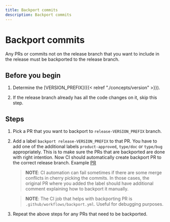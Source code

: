```yaml
---
title: Backport commits
description: Backport commits
---
```

# Backport commits

Any PRs or commits not on the release branch that you want to include in the release must be backported to the release branch.

## Before you begin

1. Determine the [VERSION_PREFIX]({{< relref "./concepts/version" >}}).

2. If the release branch already has all the code changes on it, skip this step.

## Steps

1. Pick a PR that you want to backport to `release-VERSION_PREFIX` branch.

1. Add a label `backport release-VERSION_PREFIX` to that PR. You have to add one of the additional labels `product-approved`, `type/doc` or `type/bug` appropriately. This is to make sure the PRs that are backported are done with right intention.
   Now CI should automatically create backport PR to the correct release branch. Example [PR](https://github.com/grafana/loki/pull/10333)

   > **NOTE**: CI automation can fail sometimes if there are some merge conflicts in cherry picking the commits. In those cases, the original PR where you added the label should have additional comment explaining how to backport it manually.

   > **NOTE**: The CI job that helps with backporting PR is `.github/workflows/backport.yml`. Useful for debugging purposes.

1. Repeat the above steps for any PRs that need to be backported.
